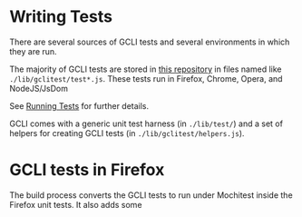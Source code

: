 
# Writing Tests

There are several sources of GCLI tests and several environments in which they
are run.

The majority of GCLI tests are stored in
[this repository](https://github.com/joewalker/gcli/) in files named like
```./lib/gclitest/test*.js```. These tests run in Firefox, Chrome, Opera,
and NodeJS/JsDom

See [Running Tests](running-tests.md) for further details.

GCLI comes with a generic unit test harness (in ```./lib/test/```) and a
set of helpers for creating GCLI tests (in ```./lib/gclitest/helpers.js```).

# GCLI tests in Firefox

The build process converts the GCLI tests to run under Mochitest inside the
Firefox unit tests. It also adds some
